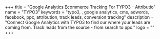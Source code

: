 +++
title = "Google Analytics Ecommerce Tracking For TYPO3 - Attributio"
name = "TYPO3"
keywords = "typo3, , google analytics, cms, adwords, facebook, ppc, attribution, track leads, conversion tracking"
description = "Connect Google Analytics with TYPO3 to find our where your leads are coming from. Track leads from the source - from search to ppc."
logo = ""
+++
